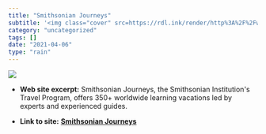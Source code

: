 ```yaml
---
title: "Smithsonian Journeys"
subtitle: '<img class="cover" src=https://rdl.ink/render/http%3A%2F%2Fwww.smithsonianjourneys.org%2Ftour_group%...'
category: "uncategorized"
tags: []
date: "2021-04-06"
type: "rain"
---
```

<img class="cover" src=https://rdl.ink/render/http%3A%2F%2Fwww.smithsonianjourneys.org%2Ftour_group%2Fsmall-group-travel%3Ffeature_idx%3D%26link%3Ddetails%26track%3D1%26type%3Dfeature>



* **Web site excerpt:** Smithsonian Journeys, the Smithsonian Institution's Travel Program, offers 350+ worldwide learning vacations led by experts and experienced guides.

* **Link to site:** **[Smithsonian Journeys](http://www.smithsonianjourneys.org/tour_group/small-group-travel?feature_idx=&link=details&track=1&type=feature)**